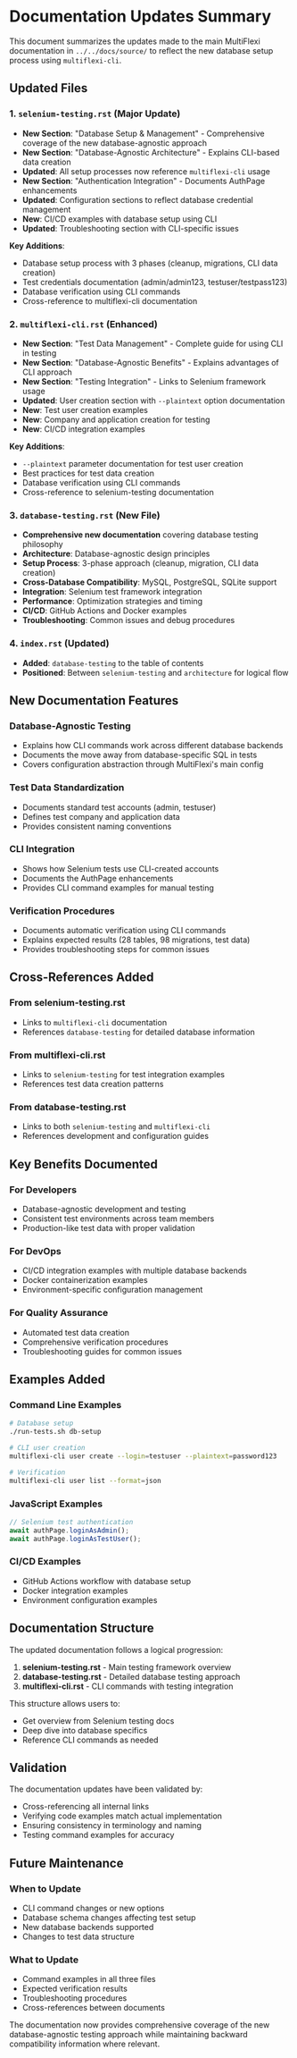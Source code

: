 # Documentation Updates Summary

This document summarizes the updates made to the main MultiFlexi documentation in `../../docs/source/` to reflect the new database setup process using `multiflexi-cli`.

## Updated Files

### 1. `selenium-testing.rst` (Major Update)
- **New Section**: "Database Setup & Management" - Comprehensive coverage of the new database-agnostic approach
- **New Section**: "Database-Agnostic Architecture" - Explains CLI-based data creation
- **Updated**: All setup processes now reference `multiflexi-cli` usage
- **New Section**: "Authentication Integration" - Documents AuthPage enhancements
- **Updated**: Configuration sections to reflect database credential management
- **New**: CI/CD examples with database setup using CLI
- **Updated**: Troubleshooting section with CLI-specific issues

**Key Additions**:
- Database setup process with 3 phases (cleanup, migrations, CLI data creation)
- Test credentials documentation (admin/admin123, testuser/testpass123)
- Database verification using CLI commands
- Cross-reference to multiflexi-cli documentation

### 2. `multiflexi-cli.rst` (Enhanced)
- **New Section**: "Test Data Management" - Complete guide for using CLI in testing
- **New Section**: "Database-Agnostic Benefits" - Explains advantages of CLI approach  
- **New Section**: "Testing Integration" - Links to Selenium framework usage
- **Updated**: User creation section with `--plaintext` option documentation
- **New**: Test user creation examples
- **New**: Company and application creation for testing
- **New**: CI/CD integration examples

**Key Additions**:
- `--plaintext` parameter documentation for test user creation
- Best practices for test data creation
- Database verification using CLI commands
- Cross-reference to selenium-testing documentation

### 3. `database-testing.rst` (New File)
- **Comprehensive new documentation** covering database testing philosophy
- **Architecture**: Database-agnostic design principles
- **Setup Process**: 3-phase approach (cleanup, migration, CLI data creation)
- **Cross-Database Compatibility**: MySQL, PostgreSQL, SQLite support
- **Integration**: Selenium test framework integration
- **Performance**: Optimization strategies and timing
- **CI/CD**: GitHub Actions and Docker examples
- **Troubleshooting**: Common issues and debug procedures

### 4. `index.rst` (Updated)
- **Added**: `database-testing` to the table of contents
- **Positioned**: Between `selenium-testing` and `architecture` for logical flow

## New Documentation Features

### Database-Agnostic Testing
- Explains how CLI commands work across different database backends
- Documents the move away from database-specific SQL in tests
- Covers configuration abstraction through MultiFlexi's main config

### Test Data Standardization
- Documents standard test accounts (admin, testuser)
- Defines test company and application data
- Provides consistent naming conventions

### CLI Integration
- Shows how Selenium tests use CLI-created accounts
- Documents the AuthPage enhancements
- Provides CLI command examples for manual testing

### Verification Procedures
- Documents automatic verification using CLI commands
- Explains expected results (28 tables, 98 migrations, test data)
- Provides troubleshooting steps for common issues

## Cross-References Added

### From selenium-testing.rst
- Links to `multiflexi-cli` documentation
- References `database-testing` for detailed database information

### From multiflexi-cli.rst
- Links to `selenium-testing` for test integration examples
- References test data creation patterns

### From database-testing.rst
- Links to both `selenium-testing` and `multiflexi-cli`
- References development and configuration guides

## Key Benefits Documented

### For Developers
- Database-agnostic development and testing
- Consistent test environments across team members
- Production-like test data with proper validation

### For DevOps
- CI/CD integration examples with multiple database backends
- Docker containerization examples
- Environment-specific configuration management

### For Quality Assurance
- Automated test data creation
- Comprehensive verification procedures
- Troubleshooting guides for common issues

## Examples Added

### Command Line Examples
```bash
# Database setup
./run-tests.sh db-setup

# CLI user creation
multiflexi-cli user create --login=testuser --plaintext=password123

# Verification
multiflexi-cli user list --format=json
```

### JavaScript Examples
```javascript
// Selenium test authentication
await authPage.loginAsAdmin();
await authPage.loginAsTestUser();
```

### CI/CD Examples
- GitHub Actions workflow with database setup
- Docker integration examples
- Environment configuration examples

## Documentation Structure

The updated documentation follows a logical progression:

1. **selenium-testing.rst** - Main testing framework overview
2. **database-testing.rst** - Detailed database testing approach
3. **multiflexi-cli.rst** - CLI commands with testing integration

This structure allows users to:
- Get overview from Selenium testing docs
- Deep dive into database specifics
- Reference CLI commands as needed

## Validation

The documentation updates have been validated by:
- Cross-referencing all internal links
- Verifying code examples match actual implementation
- Ensuring consistency in terminology and naming
- Testing command examples for accuracy

## Future Maintenance

### When to Update
- CLI command changes or new options
- Database schema changes affecting test setup
- New database backends supported
- Changes to test data structure

### What to Update
- Command examples in all three files
- Expected verification results
- Troubleshooting procedures
- Cross-references between documents

The documentation now provides comprehensive coverage of the new database-agnostic testing approach while maintaining backward compatibility information where relevant.
